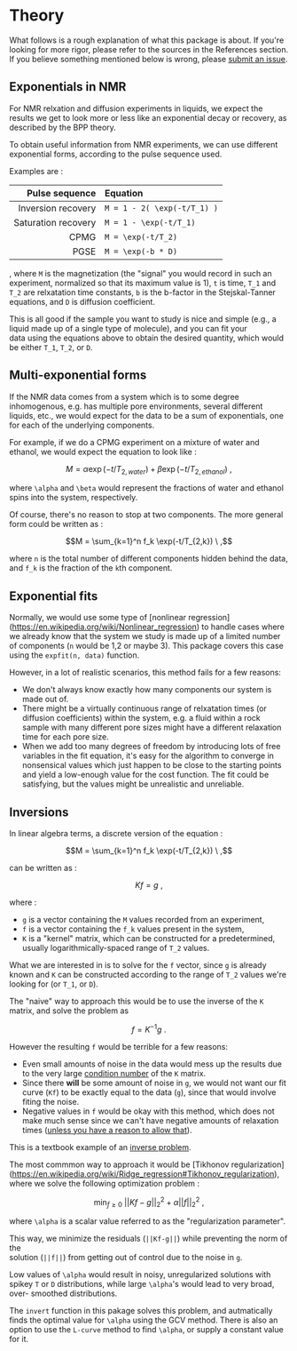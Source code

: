 # Theory

What follows is a rough explanation of what this package is about.
If you're looking for more rigor, please refer to the sources in the 
References section. If you believe something mentioned below is wrong, 
please [submit an issue](https://github.com/arismavridis/NMRInversions.jl/issues/new).

## Exponentials in NMR
For NMR relxation and diffusion experiments in liquids, we expect
the results we get to look more or less like an exponential decay 
or recovery, as described by the BPP theory.

To obtain useful information from NMR experiments, we can use different 
exponential forms, according to the pulse sequence used.

Examples are : 

| Pulse sequence    | Equation |
|------------------:|:---------| 
| Inversion recovery | `` M = 1 - 2( \exp(-t/T_1) ) `` |
| Saturation recovery| `` M = 1 - \exp(-t/T_1)  `` |
| CPMG               | `` M = \exp(-t/T_2)  `` |
| PGSE               | `` M = \exp(-b * D)  `` |

, where ``M`` is the magnetization (the "signal" you would record in such an 
experiment, normalized so that its maximum value is 1), ``t`` is time, ``T_1`` 
and ``T_2`` are relxatation time constants, ``b`` is the b-factor in the 
Stejskal-Tanner equations, and ``D`` is diffusion coefficient.

This is all good if the sample you want to study is nice and simple 
(e.g., a liquid made up of a single type of molecule), and you can fit your  
data using the equations above to obtain the desired quantity, which would be 
either ``T_1``, ``T_2``, or ``D``. 

## Multi-exponential forms

If the NMR data comes from a system which is to some degree inhomogenous,
e.g. has multiple pore environments, several different liquids, etc., 
we would expect for the data to be a sum of exponentials, one for each of
the underlying components.

For example, if we do a CPMG experiment on a mixture of water and ethanol,
we would expect the equation to look like :

```math
M = \alpha \exp(-t/T_{2, water}) + \beta \exp(-t/T_{2, ethanol}) \ ,
```
where ``\alpha`` and ``\beta`` would represent the fractions of 
water and ethanol spins into the system, respectively.

Of course, there's no reason to stop at two components.
The more general form could be written as :

```math
M = \sum_{k=1}^n f_k \exp(-t/T_{2,k}) \ ,
```

where ``n`` is the total number of different components hidden behind the data,
and ``f_k`` is the fraction of the ``k``th component.

## Exponential fits

Normally, we would use some type of [nonlinear regression]
(https://en.wikipedia.org/wiki/Nonlinear_regression)
to handle cases where we already know that the system we 
study is made up of a limited number of components 
(``n`` would be 1,2 or maybe 3). 
This package covers this case using the `expfit(n, data)` function.


However, in a lot of realistic scenarios, this method fails for a few reasons:

- We don't always know exactly how many components our system is made out of.
- There might be a virtually continuous range of relxatation times (or diffusion 
  coefficients) within the system, e.g. a fluid within a rock sample with 
  many different pore sizes might have a different relaxation time for each pore size.
- When we add too many degrees of freedom by introducing lots of free 
  variables in the fit equation, it's easy for the algorithm to converge
  in nonsensical values which just happen to be close to the starting points 
  and yield a low-enough value for the cost function. The fit could be satisfying,
  but the values might be unrealistic and unreliable.

## Inversions

In linear algebra terms, a discrete version of the equation :
```math
M = \sum_{k=1}^n f_k \exp(-t/T_{2,k})  \ ,
```
can be written as :
```math
Kf = g \ ,
```
where :
- ``g`` is a vector containing the ``M`` values recorded from an experiment,
- ``f`` is a vector containing the ``f_k`` values present in the system,
- ``K`` is a "kernel" matrix, which can be constructed for a predetermined, usually
  logarithmically-spaced range of ``T_2`` values.

What we are interested in is to solve for the ``f`` vector, since 
``g`` is already known and ``K`` can be constructed according to the range of 
``T_2`` values we're looking for (or ``T_1``, or ``D``).

The "naive" way to approach this would be to use the inverse of the ``K`` matrix, and 
solve the problem as 

```math
f = K^{-1}g \ .
``` 

However the resulting ``f`` would be terrible for a few reasons:

- Even small amounts of noise in the data would mess up the results due to the very large 
  [condition number](https://en.wikipedia.org/wiki/Condition_number) of the ``K`` matrix. 
- Since there **will** be some amount of noise in ``g``, we would not want our fit curve 
  (``Kf``) to be exactly equal to the data (``g``), since that would involve fiting the 
  noise.
- Negative values in ``f`` would be okay with this method, which does not make much 
  sense since we can't have negative amounts of relaxation times 
  ([unless you have a reason to allow that](https://doi.org/10.1103/PhysRevE.98.043308)).

This is a textbook example of an [inverse problem](https://en.wikipedia.org/wiki/Inverse_problem).

The most commmon way to approach it would be [Tikhonov regularization]
(https://en.wikipedia.org/wiki/Ridge_regression#Tikhonov_regularization),
where we solve the following optimization problem : 

```math
\min_{f \geq 0} \ ||Kf-g||_2^2 + \alpha ||f||_2^2 \ ,
```

where ``\alpha`` is a scalar value referred to as the "regularization parameter".

This way, we minimize the residuals (``||Kf-g||``) while preventing the norm of the  
solution (``||f||``) from getting out of control due to the noise in ``g``.

Low values of ``\alpha`` would result in noisy, unregularized solutions with spikey
``T`` or ``D`` distributions, while large ``\alpha``'s would lead to very broad, over-
smoothed distributions.

The `invert` function in this pakage solves this problem, and autmatically finds the 
optimal value for ``\alpha`` using the GCV method. There is also an option to use the 
`L-curve` method to find ``\alpha``, or supply a constant value for it.
